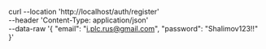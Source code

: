 curl --location 'http://localhost/auth/register' \
--header 'Content-Type: application/json' \
--data-raw '{
    "email": "i.plc.rus@gmail.com",
    "password": "Shalimov123!!"
}'